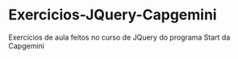 # Exercicios-JQuery-Capgemini
Exercícios  de aula feitos no curso de JQuery do programa Start da Capgemini
